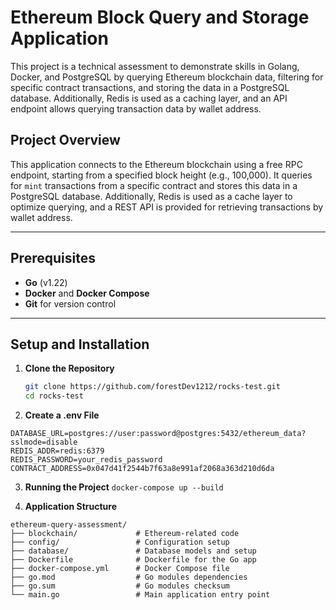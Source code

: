 # Ethereum Block Query and Storage Application

This project is a technical assessment to demonstrate skills in Golang, Docker, and PostgreSQL by querying Ethereum blockchain data, filtering for specific contract transactions, and storing the data in a PostgreSQL database. Additionally, Redis is used as a caching layer, and an API endpoint allows querying transaction data by wallet address.


## Project Overview

This application connects to the Ethereum blockchain using a free RPC endpoint, starting from a specified block height (e.g., 100,000). It queries for `mint` transactions from a specific contract and stores this data in a PostgreSQL database. Additionally, Redis is used as a cache layer to optimize querying, and a REST API is provided for retrieving transactions by wallet address.

---

## Prerequisites

- **Go** (v1.22)
- **Docker** and **Docker Compose**
- **Git** for version control

---

## Setup and Installation

1. **Clone the Repository**

   ```bash
   git clone https://github.com/forestDev1212/rocks-test.git
   cd rocks-test
2. **Create a .env File**
```RPC_URL=https://your-free-ethereum-rpc-url
DATABASE_URL=postgres://user:password@postgres:5432/ethereum_data?sslmode=disable
REDIS_ADDR=redis:6379
REDIS_PASSWORD=your_redis_password
CONTRACT_ADDRESS=0x047d41f2544b7f63a8e991af2068a363d210d6da
```

3. **Running the Project**
```docker-compose up --build```

4. **Application Structure**

```
ethereum-query-assessment/
├── blockchain/             # Ethereum-related code
├── config/                 # Configuration setup
├── database/               # Database models and setup
├── Dockerfile              # Dockerfile for the Go app
├── docker-compose.yml      # Docker Compose file
├── go.mod                  # Go modules dependencies
├── go.sum                  # Go modules checksum
└── main.go                 # Main application entry point
```

